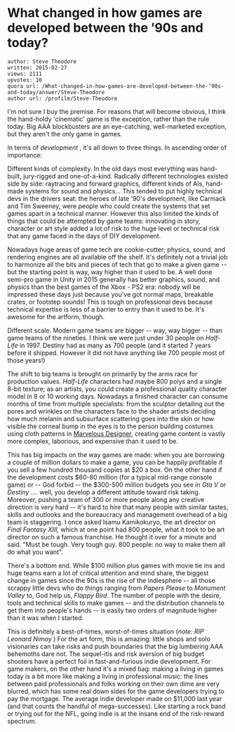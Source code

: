 # What changed in how games are developed between the ’90s and today?

	author: Steve Theodore
	written: 2015-02-27
	views: 2111
	upvotes: 10
	quora url: /What-changed-in-how-games-are-developed-between-the-’90s-and-today/answer/Steve-Theodore
	author url: /profile/Steve-Theodore


I'm not sure I buy the premise. For reasons that will become obvious, I think the hand-holdy 'cinematic' game is the exception, rather than the rule today. Big AAA blockbusters are an eye-catching, well-marketed exception, but they aren't the only game in games.

In terms of _development_ , it's all down to three things. In ascending order of importance:


Different kinds of complexity. In the old days most everything was hand-built, jury-rigged and one-of-a-kind. Radically different technologies existed side by side: raytracing and forward graphics, different kinds of AIs, hand-made systems for sound and physics... This tended to put highly technical devs in the drivers seat: the heroes of late '90's development, like Carmack and Tim Sweeney, were people who could create the systems that set games apart in a technical manner. However this also limited the kinds of things that could be attempted by game teams: innovating in story, character or art style added a lot of risk to the huge level or technical risk that any game faced in the days of DIY development.

Nowadays huge areas of game tech are cookie-cutter; physics, sound, and rendering engines are all available off the shelf. It's definitely not a trivial job to harmonize all the bits and pieces of tech that go to make a given game -- but the starting point is way, way higher than it used to be. A well done semi-pro game in Unity in 2015 generally has better graphics, sound, and physics than the best games of the Xbox - PS2 era: nobody will be impressed these days just because you've got normal maps, breakable crates, or footstep sounds! This is tough on professional devs because technical expertise is less of a barrier to entry than it used to be. It's awesome for the artform, though.

 Different scale. Modern game teams are bigger -- way, way bigger -- than game teams of the nineties. I think we were just under 30 people on _Half-Life_ in 1997. Destiny had as many as 700 people (and it started 7 years before it shipped. However it did not have anything like 700 people most of those years!) 

The shift to big teams is brought on primarily by the arms race for production values. _Half-Life_ characters had maybe 800 polys and a single 8-bit texture; as an artists, you could create a professional quality character model in 8 or 10 working days. Nowadays a finished character can consume months of time from multiple specialists: from the sculptor detailing out the pores and wrinkles on the characters face to the shader artists deciding how much melanin and subsurface scattering goes into the skin or how visible the corneal bump in the eyes is to the person building costumes using cloth patterns in [Marvelous Designer](http://www.marvelousdesigner.com/), creating game content is vastly more complex, laborious, and expensive than it used to be. 

This has big impacts on the way games are made: when you are borrowing a couple of million dollars to make a game, you can be happily profitable if you sell a few hundred thousand copies at $20 a box. On the other hand if the development costs $60-80 million (for a typical mid-range console game) or -- God forbid -- the $300-500 million budgets you see in _Gta V_ or _Destiny ...._ well, you develop a different attitude toward risk taking. Moreover, pushing a team of 300 or more people along any creative direction is very hard -- it's hard to hire that many people with similar tastes, skills and outlooks and the bureaucracy and management overhead of a big team is staggering. I once asked Isamu Kamikokuryo, the art director on _Final Fantasy XIII,_  which at one point had 800 people, what it took to be art director on such a famous franchise. He thought it over for a minute and said. "Must be tough. Very tough guy. 800 people: no way to make them all do what you want".

There's a bottom end. While $100 million plus games with movie tie ins and huge teams earn a lot of critical attention and mind share, the biggest change in games since the 90s is the rise of the indiesphere -- all those scrappy little devs who do things ranging from _Papers Please_ to _Monument Valley_ to, God help us, _Flappy Bird._  The number of people with the desire, tools and technical skills to make games -- and the distribution channels to get them into people's hands -- is easily two orders of magnitude higher than it was when I started. 

This is definitely a best-of-times, worst-of-times situation (_note: RIP Leonard Nimoy_ ) For the art form, this is amazing: little shops and solo visionaries can take risks and push boundaries that the big lumbering AAA behemoths dare not. The sequel-itis and risk aversion of big budget shooters have a perfect foil in fast-and-furious indie development. For game makers, on the other hand it's a mixed bag: making a living in games today is a bit more like making a living in professional music: the lines between paid professionals and folks working on their own dime are very blurred, which has some real down sides for the game developers trying to pay the mortgage. The average indie developer made on $11,000 last year (and that counts the handful of mega-successes). Like starting a rock band or trying out for the NFL, going indie is at the insane end of the risk-reward spectrum.

